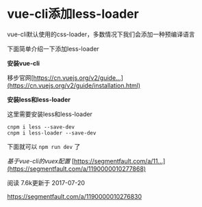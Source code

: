 # vue-cli添加less-loader 

vue-cli默认使用的css-loader，多数情况下我们会添加一种预编译语言

下面简单介绍一下添加less-loader

**安装vue-cli**

移步官网[https://cn.vuejs.org/v2/guide...](https://cn.vuejs.org/v2/guide/installation.html)

**安装less和less-loader**

这里需要安装less和less-loader

```
cnpm i less --save-dev
cnpm i less-loader --save-dev
```

下面就可以 `npm run dev` 了

*基于vue-cli的vuex配置*
[https://segmentfault.com/a/11...](https://segmentfault.com/a/1190000010277868)

 

阅读 7.6k更新于 2017-07-20

<https://segmentfault.com/a/1190000010276830>